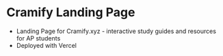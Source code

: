 # Cramify Landing Page

- Landing Page for Cramify.xyz - interactive study guides and resources for AP students
- Deployed  with Vercel
